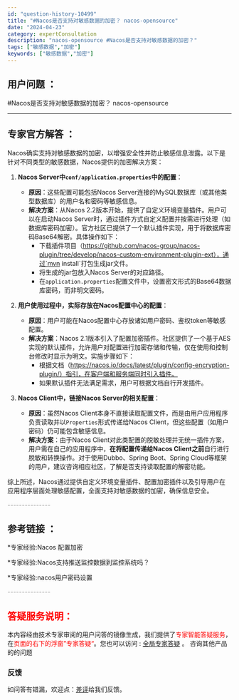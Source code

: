 ```yaml
---
id: "question-history-10499"
title: "#Nacos是否支持对敏感数据的加密？ nacos-opensource"
date: "2024-04-23"
category: expertConsultation
description: "nacos-opensource #Nacos是否支持对敏感数据的加密？"
tags: ["敏感数据","加密"]
keywords: ["敏感数据","加密"]
---
```


## 用户问题 ： 
 #Nacos是否支持对敏感数据的加密？ nacos-opensource 

---------------
## 专家官方解答 ：

Nacos确实支持对敏感数据的加密，以增强安全性并防止敏感信息泄露。以下是针对不同类型的敏感数据，Nacos提供的加密解决方案：

1. **Nacos Server中`conf/application.properties`中的配置**：
   - **原因**：这些配置可能包括Nacos Server连接的MySQL数据库（或其他类型数据库）的用户名和密码等敏感信息。
   - **解决方案**：从Nacos 2.2版本开始，提供了自定义环境变量插件。用户可以在启动Nacos Server时，通过插件方式自定义配置并按需进行处理（如数据库密码加密）。官方社区已提供了一个默认插件实现，用于将数据库密码Base64解密。具体操作如下：
     - 下载插件项目（https://github.com/nacos-group/nacos-plugin/tree/develop/nacos-custom-environment-plugin-ext），通过`mvn install`打包生成jar文件。
     - 将生成的jar包放入Nacos Server的对应路径。
     - 在`application.properties`配置文件中，设置密文形式的Base64数据库密码，而非明文密码。

2. **用户使用过程中，实际存放在Nacos配置中心的配置**：
   - **原因**：用户可能在Nacos配置中心存放诸如用户密码、鉴权token等敏感配置。
   - **解决方案**：Nacos 2.1版本引入了配置加密插件。社区提供了一个基于AES实现的默认插件，允许用户对配置进行加密存储和传输，仅在使用和控制台修改时显示为明文。实施步骤如下：
     - 根据文档（https://nacos.io/docs/latest/plugin/config-encryption-plugin/）指引，在客户端和服务端同时引入插件。
     - 如果默认插件无法满足需求，用户可根据文档自行开发插件。

3. **Nacos Client中，链接Nacos Server的相关配置**：
   - **原因**：虽然Nacos Client本身不直接读取配置文件，而是由用户应用程序负责读取并以`Properties`形式传递给Nacos Client，但这些配置（如用户密码）仍可能包含敏感信息。
   - **解决方案**：由于Nacos Client对此类配置的脱敏处理并无统一插件方案，用户需在自己的应用程序中，**在将配置传递给Nacos Client之前**自行进行脱敏和转换操作。对于使用Dubbo、Spring Boot、Spring Cloud等框架的用户，建议咨询相应社区，了解是否支持读取配置的解密功能。

综上所述，Nacos通过提供自定义环境变量插件、配置加密插件以及引导用户在应用程序层面处理敏感配置，全面支持对敏感数据的加密，确保信息安全。


<font color="#949494">---------------</font> 


## 参考链接 ：

*专家经验:Nacos 配置加密 
 
 *专家经验:Nacos支持推送监控数据到监控系统吗？ 
 
 *专家经验:nacos用户密码设置 


 <font color="#949494">---------------</font> 
 


## <font color="#FF0000">答疑服务说明：</font> 

本内容经由技术专家审阅的用户问答的镜像生成，我们提供了<font color="#FF0000">专家智能答疑服务</font>，在<font color="#FF0000">页面的右下的浮窗”专家答疑“</font>。您也可以访问 : [全局专家答疑](https://opensource.alibaba.com/chatBot) 。 咨询其他产品的的问题

### 反馈
如问答有错漏，欢迎点：[差评](https://ai.nacos.io/user/feedbackByEnhancerGradePOJOID?enhancerGradePOJOId=11659)给我们反馈。
